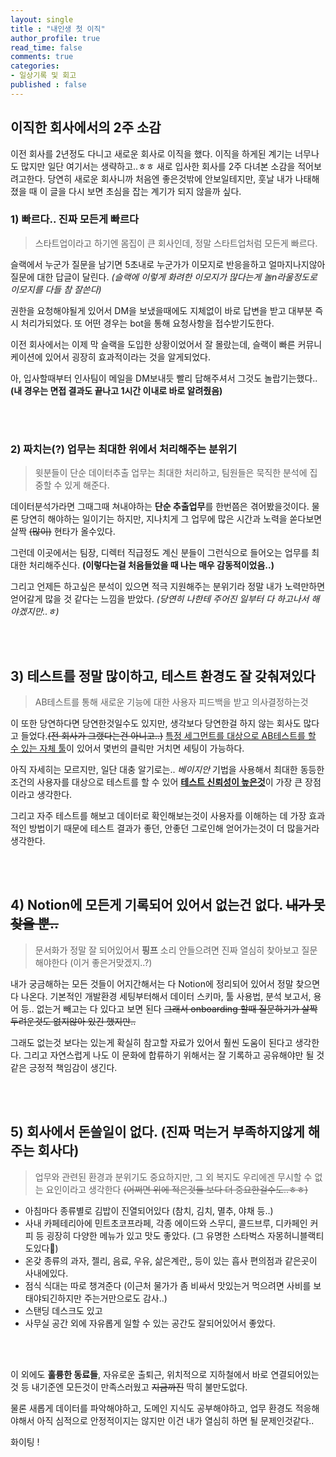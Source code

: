 ```yaml
---
layout: single
title : "내인생 첫 이직"
author_profile: true
read_time: false
comments: true
categories:
- 일상기록 및 회고
published : false
---
```


## 이직한 회사에서의 2주 소감

이전 회사를 2년정도 다니고 새로운 회사로 이직을 했다. 
이직을 하게된 계기는 너무나도 많지만 일단 여기서는 생략하고..ㅎㅎ
새로 입사한 회사를 2주 다녀본 소감을 적어보려고한다.
당연히 새로운 회사니까 처음엔 좋은것밖에 안보일테지만, 훗날 내가 나태해졌을 때 이 글을 다시 보면 초심을 잡는 계기가 되지 않을까 싶다.



### 1) 빠르다.. 진짜 모든게 빠르다
> 스타트업이라고 하기엔 몸집이 큰 회사인데, 정말 스타트업처럼 모든게 빠르다.

슬랙에서 누군가 질문을 남기면 5초내로 누군가가 이모지로 반응을하고 얼마지나지않아 질문에 대한 답글이 달린다.
*(슬랙에 이렇게 화려한 이모지가 많다는게 놀n라울정도로 이모지를 다들 참 잘쓴다)*

권한을 요청해야될게 있어서 DM을 보냈을때에도 지체없이 바로 답변을 받고 대부분 즉시 처리가되었다.
또 어떤 경우는 bot을 통해 요청사항을 접수받기도한다.

이전 회사에서는 이제 막 슬랙을 도입한 상황이었어서 잘 몰랐는데, 슬랙이 빠른 커뮤니케이션에 있어서 굉장히 효과적이라는 것을 알게되었다.

아, 입사할때부터 인사팀이 메일을 DM보내듯 빨리 답해주셔서 그것도 놀랍기는했다..
**(내 경우는 면접 결과도 끝나고 1시간 이내로 바로 알려줬음)**

<br>
<br>


### 2) 짜치는(?) 업무는 최대한 위에서 처리해주는 분위기 
> 윗분들이 단순 데이터추출 업무는 최대한 처리하고, 팀원들은 묵직한 분석에 집중할 수 있게 해준다.

데이터분석가라면 그때그때 쳐내야하는 **단순 추출업무**를 한번쯤은 겪어봤을것이다.
물론 당연히 해야하는 일이기는 하지만, 지나치게 그 업무에 많은 시간과 노력을 쏟다보면 살짝 ~~(많이)~~ 현타가 올수있다.

그런데 이곳에서는 팀장, 디렉터 직급정도 계신 분들이 그런식으로 들어오는 업무를 최대한 처리해주신다.
**(이렇다는걸 처음들었을 때 나는 매우 감동적이었음..)**

그리고 언제든 하고싶은 분석이 있으면 적극 지원해주는 분위기라 정말 내가 노력만하면 얻어갈게 많을 것 같다는 느낌을 받았다.
*(당연히 나한테 주어진 일부터 다 하고나서 해야겠지만..ㅎ)*

<br>
<br>


## 3) 테스트를 정말 많이하고, 테스트 환경도 잘 갖춰져있다
> AB테스트를 통해 새로운 기능에 대한 사용자 피드백을 받고 의사결정하는것

이 또한 당연하다면 당연한것일수도 있지만, 생각보다 당연한걸 하지 않는 회사도 많다고 들었다.~~(전 회사가 그랬다는건 아니고..)~~
<u>특정 세그먼트를 대상으로 AB테스트를 할 수 있는 자체 툴</u>이 있어서 몇번의 클릭만 거치면 세팅이 가능하다. 

아직 자세히는 모르지만, 일단 대충 알기로는.. *베이지안* 기법을 사용해서 최대한 동등한 조건의 사용자를 대상으로 테스트를 할 수 있어 <u>**테스트 신뢰성이 높은것**</u>이 가장 큰 장점이라고 생각한다.

그리고 자주 테스트를 해보고 데이터로 확인해보는것이 사용자를 이해하는 데 가장 효과적인 방법이기 때문에
테스트 결과가 좋던, 안좋던 그로인해 얻어가는것이 더 많을거라 생각한다.


<br>
<br>

## 4) Notion에 모든게 기록되어 있어서 없는건 없다. ~~내가 못찾을 뿐..~~

> 문서화가 정말 잘 되어있어서 **핑프** 소리 안들으려면 진짜 열심히 찾아보고 질문해야한다 (이거 좋은거맞겠지..?)

내가 궁금해하는 모든 것들이 어지간해서는 다 Notion에 정리되어 있어서 정말 찾으면 다 나온다.
기본적인 개발환경 세팅부터해서 데이터 스키마, 툴 사용법, 분석 보고서, 용어 등.. 없는거 빼고는 다 있다고 보면 된다
~~그래서 onboarding 할때 질문하기가 살짝 두려운것도 없지않아 있긴 했지만..~~ 

그래도 없는것 보다는 있는게 확실히 참고할 자료가 있어서 훨씬 도움이 된다고 생각한다.
그리고 자연스럽게 나도 이 문화에 합류하기 위해서는 잘 기록하고 공유해야만 될 것 같은 긍정적 책임감이 생긴다. 

<br>
<br>

## 5) 회사에서 돈쓸일이  없다. (진짜 먹는거 부족하지않게 해주는 회사다)

>  업무와 관련된 환경과 분위기도 중요하지만, 그 외 복지도 우리에겐 무시할 수 없는 요인이라고 생각한다 ~~(어쩌면 위에 적은것들 보다 더 중요한걸수도..ㅎㅎ)~~

- 아침마다 종류별로 김밥이 진열되어있다 (참치, 김치, 멸추, 야채 등..) 
- 사내 카페테리아에 민트초코프라페, 각종 에이드와 스무디, 콜드브루, 디카페인 커피 등 굉장히 다양한 메뉴가 있고 맛도 좋았다. (그 유명한 스타벅스 자몽허니블랙티도있다🙊) 
- 온갖 종류의 과자, 젤리, 음료, 우유, 삶은계란,, 등이 있는 흡사 편의점과 같은곳이 사내에있다.
- 점식 식대는 따로 챙겨준다
  (이근처 물가가 좀 비싸서 맛있는거 먹으려면 사비를 보태야되긴하지만 주는거만으로도 감사..)
- 스탠딩 데스크도 있고
- 사무실 공간 외에 자유롭게 일할 수 있는 공간도 잘되어있어서 좋았다.


<br>
<br>

이 외에도  **훌륭한 동료들**, 자유로운 출퇴근, 위치적으로 지하철에서 바로 연결되어있는것 등 내기준엔 모든것이 만족스러웠고 ~~지금까진~~ 딱히 불만도없다.

물론 새롭게 데이터를 파악해야하고, 도메인 지식도 공부해야하고, 업무 환경도 적응해야해서 아직 심적으로 안정적이지는 않지만 이건 내가 열심히 하면 될 문제인것같다..

화이팅 !



